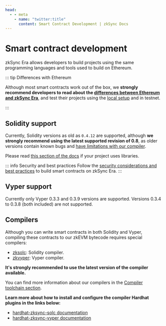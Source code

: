 ```yaml
---
head:
  - - meta
    - name: "twitter:title"
      content: Smart Contract Development | zkSync Docs
---
```


# Smart contract development

zkSync Era allows developers to build projects using the same programming languages and tools used to build on Ethereum.

::: tip Differences with Ethereum

Although most smart contracts work out of the box, we **strongly recommend developers to read about the [differences between Ethereum and zkSync Era](./differences-with-ethereum.md)**, and test their projects using the [local setup](../../../../build/test-and-debug/getting-started.md) and in testnet.

:::

## Solidity support

Currently, Solidity versions as old as `0.4.12` are supported, although **we strongly recommend using the latest supported revision of 0.8**, as older versions contain known bugs and [have limitations with our compiler](../toolchain/solidity.md#limitations).

Please read [this section of the docs](../toolchain/solidity.md#using-libraries) if your project uses libraries.

::: info Security and best practices
Follow the [security considerations and best practices](../../../../build/quick-start/best-practices.md) to build smart contracts on zkSync Era.
:::

## Vyper support

Currently only Vyper 0.3.3 and 0.3.9 versions are supported. Versions 0.3.4 to 0.3.8 (both included) are not supported.

## Compilers

Although you can write smart contracts in both Solidity and Vyper, compiling these contracts to our zkEVM bytecode requires special compilers:

- [zksolc](https://github.com/matter-labs/zksolc-bin): Solidity compiler.
- [zkvyper](https://github.com/matter-labs/zkvyper-bin): Vyper compiler.

**It's strongly recommended to use the latest version of the compiler available.**

You can find more information about our compilers in the [Compiler toolchain section](../toolchain/README.md).

**Learn more about how to install and configure the compiler Hardhat plugins in the links below:**

- [hardhat-zksync-solc documentation](../../../../build/tooling/hardhat/hardhat-zksync-solc.md)
- [hardhat-zksync-vyper documentation](../../../../build/tooling/hardhat/hardhat-zksync-vyper.md)
